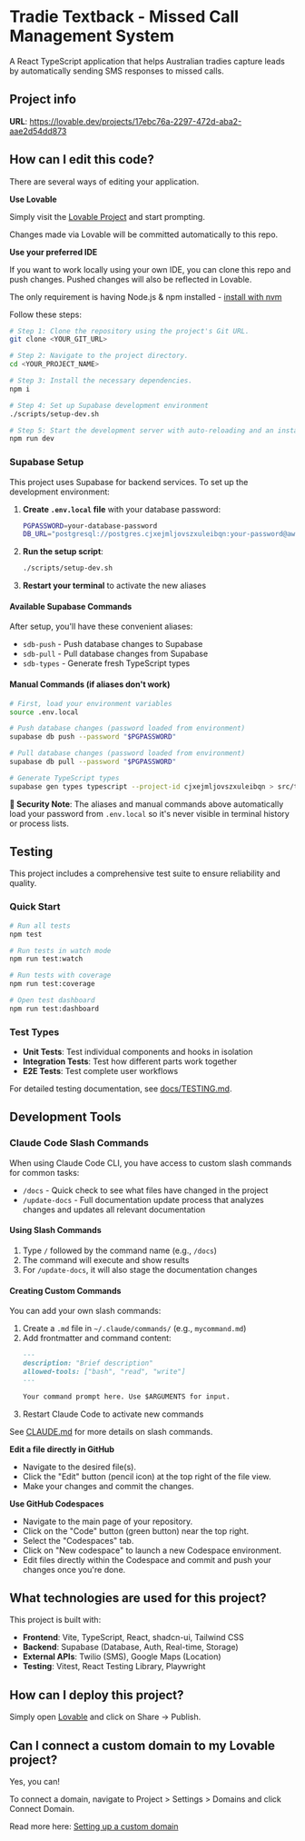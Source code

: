 # Tradie Textback - Missed Call Management System

A React TypeScript application that helps Australian tradies capture leads by automatically sending SMS responses to missed calls.

## Project info

**URL**: https://lovable.dev/projects/17ebc76a-2297-472d-aba2-aae2d54dd873

## How can I edit this code?

There are several ways of editing your application.

**Use Lovable**

Simply visit the [Lovable Project](https://lovable.dev/projects/17ebc76a-2297-472d-aba2-aae2d54dd873) and start prompting.

Changes made via Lovable will be committed automatically to this repo.

**Use your preferred IDE**

If you want to work locally using your own IDE, you can clone this repo and push changes. Pushed changes will also be reflected in Lovable.

The only requirement is having Node.js & npm installed - [install with nvm](https://github.com/nvm-sh/nvm#installing-and-updating)

Follow these steps:

```sh
# Step 1: Clone the repository using the project's Git URL.
git clone <YOUR_GIT_URL>

# Step 2: Navigate to the project directory.
cd <YOUR_PROJECT_NAME>

# Step 3: Install the necessary dependencies.
npm i

# Step 4: Set up Supabase development environment
./scripts/setup-dev.sh

# Step 5: Start the development server with auto-reloading and an instant preview.
npm run dev
```

### Supabase Setup

This project uses Supabase for backend services. To set up the development environment:

1. **Create `.env.local` file** with your database password:
   ```bash
   PGPASSWORD=your-database-password
   DB_URL="postgresql://postgres.cjxejmljovszxuleibqn:your-password@aws-0-ap-southeast-2.pooler.supabase.com:6543/postgres"
   ```

2. **Run the setup script**:
   ```bash
   ./scripts/setup-dev.sh
   ```

3. **Restart your terminal** to activate the new aliases

#### Available Supabase Commands

After setup, you'll have these convenient aliases:

- `sdb-push` - Push database changes to Supabase
- `sdb-pull` - Pull database changes from Supabase  
- `sdb-types` - Generate fresh TypeScript types

#### Manual Commands (if aliases don't work)

```bash
# First, load your environment variables
source .env.local

# Push database changes (password loaded from environment)
supabase db push --password "$PGPASSWORD"

# Pull database changes (password loaded from environment)
supabase db pull --password "$PGPASSWORD"

# Generate TypeScript types
supabase gen types typescript --project-id cjxejmljovszxuleibqn > src/types/database.types.ts
```

**🔐 Security Note**: The aliases and manual commands above automatically load your password from `.env.local` so it's never visible in terminal history or process lists.

## Testing

This project includes a comprehensive test suite to ensure reliability and quality.

### Quick Start

```bash
# Run all tests
npm test

# Run tests in watch mode
npm run test:watch

# Run tests with coverage
npm run test:coverage

# Open test dashboard
npm run test:dashboard
```

### Test Types

- **Unit Tests**: Test individual components and hooks in isolation
- **Integration Tests**: Test how different parts work together
- **E2E Tests**: Test complete user workflows

For detailed testing documentation, see [docs/TESTING.md](docs/TESTING.md).

## Development Tools

### Claude Code Slash Commands

When using Claude Code CLI, you have access to custom slash commands for common tasks:

- `/docs` - Quick check to see what files have changed in the project
- `/update-docs` - Full documentation update process that analyzes changes and updates all relevant documentation

#### Using Slash Commands

1. Type `/` followed by the command name (e.g., `/docs`)
2. The command will execute and show results
3. For `/update-docs`, it will also stage the documentation changes

#### Creating Custom Commands

You can add your own slash commands:

1. Create a `.md` file in `~/.claude/commands/` (e.g., `mycommand.md`)
2. Add frontmatter and command content:
   ```markdown
   ---
   description: "Brief description"
   allowed-tools: ["bash", "read", "write"]
   ---
   
   Your command prompt here. Use $ARGUMENTS for input.
   ```
3. Restart Claude Code to activate new commands

See [CLAUDE.md](CLAUDE.md#custom-slash-commands) for more details on slash commands.

**Edit a file directly in GitHub**

- Navigate to the desired file(s).
- Click the "Edit" button (pencil icon) at the top right of the file view.
- Make your changes and commit the changes.

**Use GitHub Codespaces**

- Navigate to the main page of your repository.
- Click on the "Code" button (green button) near the top right.
- Select the "Codespaces" tab.
- Click on "New codespace" to launch a new Codespace environment.
- Edit files directly within the Codespace and commit and push your changes once you're done.

## What technologies are used for this project?

This project is built with:

- **Frontend**: Vite, TypeScript, React, shadcn-ui, Tailwind CSS
- **Backend**: Supabase (Database, Auth, Real-time, Storage)
- **External APIs**: Twilio (SMS), Google Maps (Location)
- **Testing**: Vitest, React Testing Library, Playwright

## How can I deploy this project?

Simply open [Lovable](https://lovable.dev/projects/17ebc76a-2297-472d-aba2-aae2d54dd873) and click on Share -> Publish.

## Can I connect a custom domain to my Lovable project?

Yes, you can!

To connect a domain, navigate to Project > Settings > Domains and click Connect Domain.

Read more here: [Setting up a custom domain](https://docs.lovable.dev/tips-tricks/custom-domain#step-by-step-guide)

